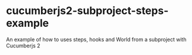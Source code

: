# cucumberjs2-subproject-steps-example

An example of how to uses steps, hooks and World from a subproject with
Cucumberjs 2
